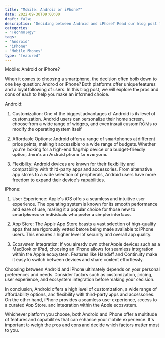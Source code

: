 ```yaml
--- 
title: "Mobile: Android or iPhone?"
date: 2022-09-30T09:00:00
draft: false
description: "Deciding between Android and iPhone? Read our blog post to explore the pros and cons of each!"
categories:
- "Technology"
tags:
- "Android"
- "iPhone"
- "Mobile Phones"
type: "featured"
--- 
```


Mobile: Android or iPhone?

When it comes to choosing a smartphone, the decision often boils down to one key question: Android or iPhone? Both platforms offer unique features and a loyal following of users. In this blog post, we will explore the pros and cons of each to help you make an informed choice.

Android:

1. Customization: One of the biggest advantages of Android is its level of customization. Android users can personalize their home screen, choose from a wide range of widgets, and even install custom ROMs to modify the operating system itself.

2. Affordable Options: Android offers a range of smartphones at different price points, making it accessible to a wide range of budgets. Whether you're looking for a high-end flagship device or a budget-friendly option, there's an Android phone for everyone.

3. Flexibility: Android devices are known for their flexibility and compatibility with third-party apps and accessories. From alternative app stores to a wide selection of peripherals, Android users have more freedom to expand their device's capabilities.

iPhone:

1. User Experience: Apple's iOS offers a seamless and intuitive user experience. The operating system is known for its smooth performance and ease of use, making it a popular choice for those new to smartphones or individuals who prefer a simpler interface.

2. App Store: The Apple App Store boasts a vast selection of high-quality apps that are rigorously vetted before being made available to iPhone users. This ensures a higher level of security and overall app quality.

3. Ecosystem Integration: If you already own other Apple devices such as a MacBook or iPad, choosing an iPhone allows for seamless integration within the Apple ecosystem. Features like Handoff and Continuity make it easy to switch between devices and share content effortlessly.

Choosing between Android and iPhone ultimately depends on your personal preferences and needs. Consider factors such as customization, pricing, user experience, and ecosystem integration before making your decision.

In conclusion, Android offers a high level of customization, a wide range of affordability options, and flexibility with third-party apps and accessories. On the other hand, iPhone provides a seamless user experience, access to a curated App Store, and integration within the Apple ecosystem. 

Whichever platform you choose, both Android and iPhone offer a multitude of features and capabilities that can enhance your mobile experience. It's important to weigh the pros and cons and decide which factors matter most to you.
